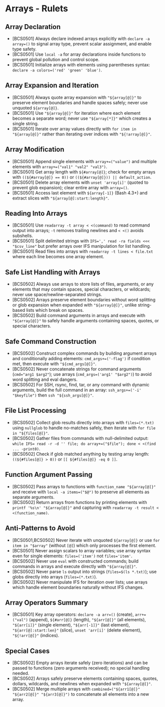 # Arrays - Rulets
## Array Declaration
- [BCS0501] Always declare indexed arrays explicitly with `declare -a array=()` to signal array type, prevent scalar assignment, and enable type safety.
- [BCS0501] Use `local -a` for array declarations inside functions to prevent global pollution and control scope.
- [BCS0501] Initialize arrays with elements using parentheses syntax: `declare -a colors=('red' 'green' 'blue')`.
## Array Expansion and Iteration
- [BCS0501] Always quote array expansion with `"${array[@]}"` to preserve element boundaries and handle spaces safely; never use unquoted `${array[@]}`.
- [BCS0501] Use `"${array[@]}"` for iteration where each element becomes a separate word; never use `"${array[*]}"` which creates a single string.
- [BCS0501] Iterate over array values directly with `for item in "${array[@]}"` rather than iterating over indices with `"${!array[@]}"`.
## Array Modification
- [BCS0501] Append single elements with `array+=("value")` and multiple elements with `array+=("val1" "val2" "val3")`.
- [BCS0501] Get array length with `${#array[@]}`; check for empty arrays with `((${#array[@]} == 0))` or `((${#array[@]})) || default_action`.
- [BCS0501] Delete array elements with `unset 'array[i]'` (quoted to prevent glob expansion); clear entire array with `array=()`.
- [BCS0501] Access last element with `${array[-1]}` (Bash 4.3+) and extract slices with `"${array[@]:start:length}"`.
## Reading Into Arrays
- [BCS0501] Use `readarray -t array < <(command)` to read command output into arrays; `-t` removes trailing newlines and `< <()` avoids subshells.
- [BCS0501] Split delimited strings with `IFS=',' read -ra fields <<< "$csv_line"` but prefer arrays over IFS manipulation for list handling.
- [BCS0501] Read files into arrays with `readarray -t lines < file.txt` where each line becomes one array element.
## Safe List Handling with Arrays
- [BCS0502] Always use arrays to store lists of files, arguments, or any elements that may contain spaces, special characters, or wildcards; never use space/newline-separated strings.
- [BCS0502] Arrays preserve element boundaries without word splitting or glob expansion when expanded with `"${array[@]}"`, unlike string-based lists which break on spaces.
- [BCS0502] Build command arguments in arrays and execute with `"${array[@]}"` to safely handle arguments containing spaces, quotes, or special characters.
## Safe Command Construction
- [BCS0502] Construct complex commands by building argument arrays and conditionally adding elements: `cmd_args+=('-flag')` if condition met, then execute with `"${cmd_args[@]}"`.
- [BCS0502] Never concatenate strings for command arguments (`cmd="arg1 $arg2"`); use arrays (`cmd_args=('arg1' "$arg2")`) to avoid word splitting and eval dangers.
- [BCS0502] For SSH, rsync, find, tar, or any command with dynamic arguments, build the full command in an array: `ssh_args+=('-i' "$keyfile")` then `ssh "${ssh_args[@]}"`.
## File List Processing
- [BCS0502] Collect glob results directly into arrays with `files=(*.txt)` using `nullglob` to handle no-matches safely, then iterate with `for file in "${files[@]}"`.
- [BCS0502] Gather files from commands with null-delimited output: `while IFS= read -r -d '' file; do array+=("$file"); done < <(find ... -print0)`.
- [BCS0502] Check if glob matched anything by testing array length: `((${#files[@]} > 0))` or `[[ ${#files[@]} -eq 0 ]]`.
## Function Argument Passing
- [BCS0502] Pass arrays to functions with `function_name "${array[@]}"` and receive with `local -a items=("$@")` to preserve all elements as separate arguments.
- [BCS0502] Return arrays from functions by printing elements with `printf '%s\n' "${array[@]}"` and capturing with `readarray -t result < <(function_name)`.
## Anti-Patterns to Avoid
- [BCS0501,BCS0502] Never iterate with unquoted `${array[@]}` or use `for item in "$array"` (without `[@]`) which only processes the first element.
- [BCS0501] Never assign scalars to array variables; use array syntax even for single elements: `files=('item')` not `files='item'`.
- [BCS0502] Never use `eval` with constructed commands; build commands in arrays and execute directly with `"${array[@]}"`.
- [BCS0502] Never parse `ls` output into strings (`files=$(ls *.txt)`); use globs directly into arrays (`files=(*.txt)`).
- [BCS0502] Never manipulate IFS for iteration over lists; use arrays which handle element boundaries naturally without IFS changes.
## Array Operators Summary
- [BCS0501] Key array operators: `declare -a arr=()` (create), `arr+=("val")` (append), `${#arr[@]}` (length), `"${arr[@]}"` (all elements), `"${arr[i]}"` (single element), `"${arr[-1]}"` (last element), `"${arr[@]:start:len}"` (slice), `unset 'arr[i]'` (delete element), `"${!arr[@]}"` (indices).
## Special Cases
- [BCS0502] Empty arrays iterate safely (zero iterations) and can be passed to functions (zero arguments received); no special handling needed.
- [BCS0502] Arrays safely preserve elements containing spaces, quotes, dollars, wildcards, and newlines when expanded with `"${array[@]}"`.
- [BCS0502] Merge multiple arrays with `combined=("${arr1[@]}" "${arr2[@]}" "${arr3[@]}")` to concatenate all elements into a new array.
